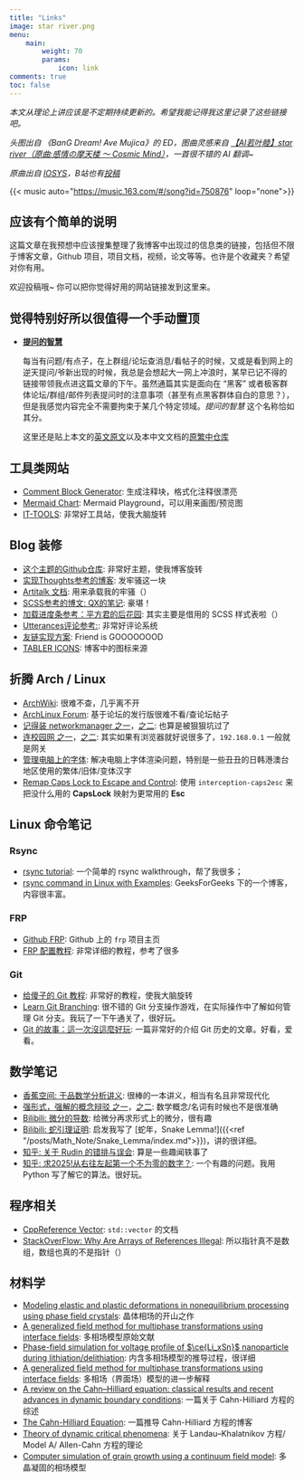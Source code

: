 ```yaml
---
title: "Links"
image: star river.png
menu:
    main: 
        weight: 70
        params:
            icon: link
comments: true
toc: false
---
```


*本文从理论上讲应该是不定期持续更新的。希望我能记得我这里记录了这些链接吧。*

*头图出自 《BanG Dream! Ave Mujica》的 ED，图曲灵感来自 [【AI若叶睦】star river（原曲:感情の摩天楼 ～ Cosmic Mind）](https://www.bilibili.com/video/BV1DrNJe5ESg/)，一首很不错的 AI 翻调~*

*原曲出自 [IOSYS](https://space.bilibili.com/10923790)，B站也有[投稿](https://www.bilibili.com/video/BV1Ns411S7Sm/)*

{{< music auto="https://music.163.com/#/song?id=750876" loop="none">}} 

## 应该有个简单的说明

这篇文章在我预想中应该搜集整理了我博客中出现过的信息类的链接，包括但不限于博客文章，Github 项目，项目文档，视频，论文等等。也许是个收藏夹？希望对你有用。

欢迎投稿哦~ 你可以把你觉得好用的网站链接发到这里来。

## 觉得特别好所以很值得一个手动置顶

- [**提问的智慧**](https://github.com/ryanhanwu/How-To-Ask-Questions-The-Smart-Way/blob/main/README-zh_CN.md)

    每当有问题/有点子，在上群组/论坛查消息/看帖子的时候，又或是看到网上的逆天提问/爷新出现的时候，我总是会想起大一网上冲浪时，某早已记不得的链接带领我点进这篇文章的下午。虽然通篇其实是面向在 “黑客” 或者极客群体论坛/群组/邮件列表提问时的注意事项（甚至有点黑客群体自白的意思？），但是我感觉内容完全不需要拘束于某几个特定领域。*提问的智慧* 这个名称恰如其分。

    这里还是贴上本文的[英文原文](http://www.catb.org/~esr/faqs/smart-questions.html)以及本中文文档的[原繁中仓库](https://github.com/ryanhanwu/How-To-Ask-Questions-The-Smart-Way)

## 工具类网站

- [Comment Block Generator](https://blocks.jkniest.dev/): 生成注释块，格式化注释很漂亮
- [Mermaid Chart](https://www.mermaidchart.com/play): Mermaid Playground，可以用来画图/预览图
- [IT-TOOLS](https://it-tools.tech/): 非常好工具站，使我大脑旋转

## Blog 装修

- [这个主题的Github仓库](https://github.com/CaiJimmy/hugo-theme-stack): 非常好主题，使我博客旋转
- [实现Thoughts参考的博客](https://yelleis.top/p/61fdb627/): 发牢骚这一块
- [Artitalk 文档](https://artitalk.js.org/doc.html#%F0%9F%8C%BC-%E5%BC%80%E5%A7%8B%E4%BD%BF%E7%94%A8): 用来承载我的牢骚（）
- [SCSS参考的博文: QX的笔记](https://lqxhub.github.io/posts/a660c9b1/): 豪堪！
- [加载进度条参考：平方君的后花园](http://i-square.us.kg/p/hugo-upgrade-and-hugo-theme-stack-modify-and-last-modified-time/): 其实主要是借用的 SCSS 样式表啦（）
- [Utterances评论参考:](https://roife.github.io/posts/use-utterances-for-blog-comment/): 非常好评论系统
- [友链实现方案](https://thirdshire.com/hugo-stack-renovation-part-two/): Friend is GOOOOOOOD
- [TABLER ICONS](https://tabler.io/icons): 博客中的图标来源

## 折腾 Arch / Linux 

- [ArchWiki](https://wiki.archlinux.org/title/Main_page): 很难不查，几乎离不开
- [ArchLinux Forum](https://bbs.archlinux.org/): 基于论坛的发行版很难不看/查论坛帖子
- [记得装 networkmanager 之一](ttps://bbs.archlinuxcn.org/viewtopic.php?id=12603)，[之二](https://www.cnblogs.com/yuxiayizhengwan/p/16576946.html): 也算是被狠狠坑过了
- [连校园网 之一](https://www.cnblogs.com/holaworld/p/17839616.html)，[之二](https://www.bilibili.com/opus/852262124483772422): 其实如果有浏览器就好说很多了，`192.168.0.1` 一般就是网关
- [管理电脑上的字体](https://catcat.cc/post/2021-03-07/): 解决电脑上字体渲染问题，特别是一些丑丑的日韩港澳台地区使用的繁体/旧体/变体汉字
- [Remap Caps Lock to Escape and Control](https://ejmastnak.com/tutorials/arch/caps2esc/): 使用 `interception-caps2esc` 来把没什么用的 **CapsLock** 映射为更常用的 **Esc**

## Linux 命令笔记

### Rsync
- [rsync tutorial](https://www.digitalocean.com/community/tutorials/how-to-use-rsync-to-sync-local-and-remote-directories): 一个简单的 rsync walkthrough，帮了我很多；
- [rsync command in Linux with Examples](https://www.geeksforgeeks.org/linux-unix/rsync-command-in-linux-with-examples/): GeeksForGeeks 下的一个博客，内容很丰富。

### FRP

- [Github FRP](https://github.com/fatedier/frp): Github 上的 `frp` 项目主页
- [FRP 配置教程](https://github.com/CNFlyCat/UsefulTutorials/): 非常详细的教程，参考了很多

### Git

- [给傻子的 Git 教程](https://www.bilibili.com/video/BV1Hkr7YYEh8): 非常好的教程，使我大脑旋转
- [Learn Git Branching](https://learngitbranching.js.org/): 很不错的 Git 分支操作游戏，在实际操作中了解如何管理 Git 分支。我玩了一下午通关了，很好玩。
- [Git 的故事：這一次沒這麼好玩](https://blog.brachiosoft.com/posts/git/): 一篇非常好的介绍 Git 历史的文章。好看，爱看。

## 数学笔记

- [香蕉空间: 于品数学分析讲义](https://www.bananaspace.org/wiki/%E8%AE%B2%E4%B9%89:%E6%95%B0%E5%AD%A6%E5%88%86%E6%9E%90): 很棒的一本讲义，相当有名且非常现代化
- [强形式，强解的概念辩驳 之一](https://encyclopediaofmath.org/wiki/Strong_solution)，[之二](https://math.stackexchange.com/questions/162353/define-strong-solution): 数学概念/名词有时候也不是很准确
- [Bilibili: 微分的导数](https://www.bilibili.com/video/BV1CdNDz1EcB/): 给微分再求形式上的微分，很有趣
- [Bilibili: 蛇引理证明](https://www.bilibili.com/video/BV1FZFNezE6D): 启发我写了 [蛇年，Snake Lemma!]({{<ref "/posts/Math_Note/Snake_Lemma/index.md">}})，讲的很详细。
- [知乎: 关于 Rudin 的错排与误会](https://www.zhihu.com/question/559683007/answer/3502165974): 算是一些趣闻轶事了
- [知乎: 求2025!从右往左起第一个不为零的数字？](https://www.zhihu.com/question/666502327): 一个有趣的问题。我用 Python 写了解它的算法。很好玩。

## 程序相关

- [CppReference Vector](https://en.cppreference.com/w/cpp/language/Zero-overhead_principle): `std::vector` 的文档
- [StackOverFlow: Why Are Arrays of References Illegal](https://stackoverflow.com/questions/1164266/why-are-arrays-of-references-illegal): 所以指针真不是数组，数组也真的不是指针（）

## 材料学

- [Modeling elastic and plastic deformations in nonequilibrium processing using phase field crystals](https://doi.org/10.1103/PhysRevE.70.051605): 晶体相场的开山之作
- [A generalized field method for multiphase transformations using interface fields](https://doi.org/10.1016/S0167-2789(99)00129-3): 多相场模型原始文献
- [Phase-field simulation for voltage profile of $\ce{Li_xSn}$ nanoparticle during lithiation/delithiation](https://doi.org/10.1016/j.commatsci.2023.112047): 内含多相场模型的推导过程，很详细
- [A generalized field method for multiphase transformations using interface fields](https://doi.org/10.1016/S0167-2789(99)00129-3): 多相场（界面场）模型的进一步解释
- [A review on the Cahn–Hilliard equation: classical results and recent advances in dynamic boundary conditions](http://dx.doi.org/10.3934/era.2022143): 一篇关于 Cahn-Hilliard 方程的综述
- [The Cahn-Hilliard Equation](https://mogadalai.wordpress.com/2008/09/13/spinodal-decomposition-and-its-modelling-using-cahn-hilliard-equation/): 一篇推导 Cahn-Hilliard 方程的博客
- [Theory of dynamic critical phenomena](https://doi.org/10.1103/RevModPhys.49.435): 关于 Landau–Khalatnikov 方程/ Model A/ Allen-Cahn 方程的理论
- [Computer simulation of grain growth using a continuum field model](https://doi.org/10.1016/S1359-6454%2896%2900200-5): 多晶凝固的相场模型